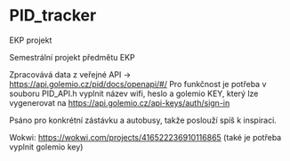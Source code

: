 # PID_tracker
EKP projekt

Semestrální projekt předmětu EKP

Zpracovává data z veřejné API ->  https://api.golemio.cz/pid/docs/openapi/#/
Pro funkčnost je potřeba v souboru PID_API.h vyplnit název wifi, heslo a golemio KEY, který lze vygenerovat na   https://api.golemio.cz/api-keys/auth/sign-in

Psáno pro konkrétní zástávku a autobusy, takže poslouží spíš k inspiraci.

Wokwi: https://wokwi.com/projects/416522236910116865  (také je potřeba vyplnit golemio key)
